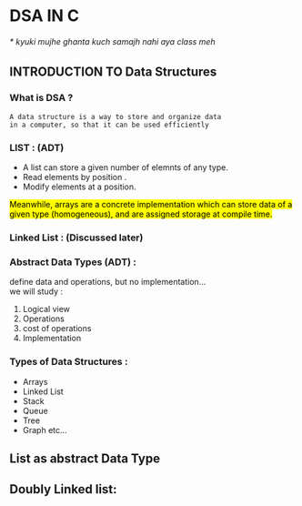 # DSA IN C 
###### * kyuki mujhe ghanta kuch samajh nahi aya class meh

## INTRODUCTION TO Data Structures
### What is DSA ?
    A data structure is a way to store and organize data
    in a computer, so that it can be used efficiently  

### LIST : (ADT)
 - A list can store a given number of elemnts of any type.
 - Read elements by position .
 - Modify elements at a position.

<mark> Meanwhile, arrays are a concrete implementation which can  store data of a given type (homogeneous), and are assigned storage at compile time.</mark>

### Linked List : (Discussed later)

### Abstract Data Types (ADT) :
 define data and operations, but no implementation...  
 we will study : 
 1. Logical view
 1. Operations
 1. cost of operations
 1. Implementation

### Types of Data Structures : 
- Arrays
- Linked List
- Stack
- Queue
- Tree
- Graph etc...

## List as abstract Data Type
 

## Doubly Linked list:
